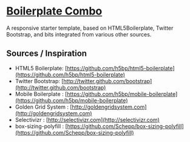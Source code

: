 [Boilerplate Combo](https://github.com/michaeljohnson/boilerplate-combo)
=================

A responsive starter template, based on HTML5Boilerplate, Twitter Bootstrap, and bits integrated from various other sources.

## Sources / Inspiration

* HTML5 Boilerplate: [https://github.com/h5bp/html5-boilerplate](https://github.com/h5bp/html5-boilerplate)
* Twitter Bootstrap: [http://twitter.github.com/bootstrap](http://twitter.github.com/bootstrap)
* Mobile Boilerplate : [https://github.com/h5bp/mobile-boilerplate](https://github.com/h5bp/mobile-boilerplate)
* Golden Grid System : [http://goldengridsystem.com](http://goldengridsystem.com)
* Selectivizr : [http://selectivizr.com](http://selectivizr.com)
* box-sizing-polyfill : [https://github.com/Schepp/box-sizing-polyfill](https://github.com/Schepp/box-sizing-polyfill)